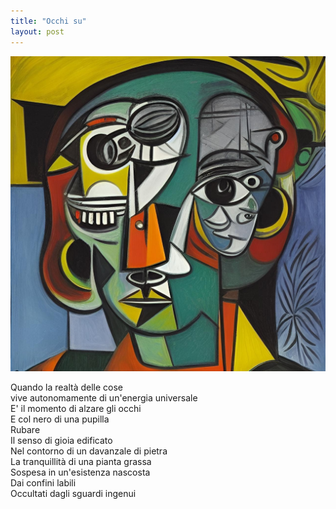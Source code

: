 ```yaml
---
title: "Occhi su"
layout: post
---
```


![](/assets/images/occhi-su.png)

Quando la realtà delle cose  
vive autonomamente di un'energia universale  
E' il momento di alzare gli occhi  
E col nero di una pupilla  
Rubare  
Il senso di gioia edificato  
Nel contorno di un davanzale di pietra  
La tranquillità di una pianta grassa  
Sospesa in un'esistenza nascosta  
Dai confini labili  
Occultati dagli sguardi ingenui  